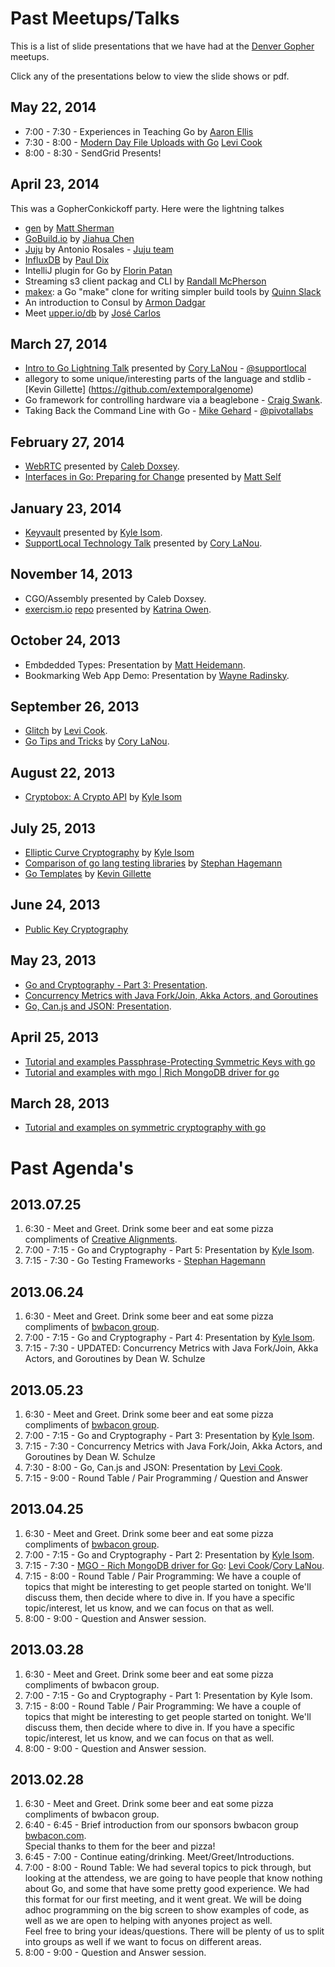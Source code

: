 Past Meetups/Talks
================

This is a list of slide presentations that we have had at the [Denver Gopher](http://www.meetup.com/Denver-Go-Language-User-Group/) meetups.

Click any of the presentations below to view the slide shows or pdf.

May 22, 2014
--------------

* 7:00 - 7:30 - Experiences in Teaching Go by [Aaron Ellis](https://github.com/aodin)
* 7:30 - 8:00 - [Modern Day File Uploads with Go](https://github.com/levicook/upload-demo) [Levi Cook](https://github.com/levicook)
* 8:00 - 8:30 - SendGrid Presents!


April 23, 2014
-------------------

This was a GopherConkickoff party.  Here were the lightning talkes

* [gen](http://clipperhouse.github.io/gen/) by [Matt Sherman](https://twitter.com/clipperhouse)
* [GoBuild.io](http://gobuild.io/) by [Jiahua Chen](https://github.com/Unknwon)
* [Juju](https://github.com/juju) by Antonio Rosales - [Juju team](https://juju.ubuntu.com/)
* [InfluxDB](http://influxdb.org/) by [Paul Dix](https://twitter.com/pauldix)
* IntelliJ plugin for Go by [Florin Patan](https://twitter.com/dlsniper)
* Streaming s3 client packag and CLI by [Randall McPherson](https://github.com/rlmcpherson/s3gof3r)
* [makex](https://github.com/sourcegraph/makex): a Go "make" clone for writing simpler build tools by [Quinn Slack](https://twitter.com/sqs)
* An introduction to Consul by [Armon Dadgar](https://twitter.com/armon)
* Meet [upper.io/db](upper.io/db) by [José Carlos](https://github.com/xiam)

March 27, 2014
--------------

* [Intro to Go Lightning Talk](http://denvergophers.com/2014-03/intro_go_lightning.slide#1) presented by [Cory LaNou](https://github.com/corylanou) - [@supportlocal](https://twitter.com/supportlocal)
* allegory to some unique/interesting parts of the language and stdlib - [Kevin Gillette] (https://github.com/extemporalgenome)
* Go framework for controlling hardware via a beaglebone - [Craig Swank](https://bitbucket.org/cswank).
* Taking Back the Command Line with Go - [Mike Gehard](http://msgehard.github.io/) - [@pivotallabs](https://twitter.com/pivotallabs)

February 27, 2014
--------

* [WebRTC](http://www.doxsey.net/blog/rethinking-web-development--webrtc/) presented by [Caleb Doxsey](http://www.github.com/calebdoxsey).
* [Interfaces in Go: Preparing for Change](http://www.slideshare.net/MattSelf/interfaces-in-go) presented by [Matt Self](https://github.com/m4tty)

January 23, 2014
--------

* [Keyvault](http://talks.gokyle.org/denver.gophers/2014/keyvault.slide) presented by [Kyle Isom](http://www.github.com/gokyle).
* [SupportLocal Technology Talk](http://www.denvergophers.com/2013-12/gschool.slide) presented by [Cory LaNou](http://www.github.com/corylanou).

November 14, 2013
--------

* CGO/Assembly presented by Caleb Doxsey.
* [exercism.io](http://exercism.io) [repo](https://github.com/exercism/exercism.io) presented by  [Katrina Owen](http://www.github.com/kytrinyx).


October 24, 2013
--------

* Embdedded Types: Presentation by [Matt Heidemann](http://www.github.com/heidmotron).
* Bookmarking Web App Demo: Presentation by [Wayne Radinsky](https://plus.google.com/s/Wayne%20Radinsky).


September 26, 2013
--------

* [Glitch](https://github.com/levicook/glitch) by [Levi Cook](http://www.github.com/levicook).
* [Go Tips and Tricks](http://denvergophers.com/2013-09/tips-and-tricks.slide#1) by [Cory LaNou](http://www.github.com/corylanou).


August 22, 2013
--------------
- [Cryptobox: A Crypto API](http://talks.gokyle.org/denver.gophers/2013/cryptobox.slide#1) by [Kyle Isom](http://www.github.com/gokyle)



July 25, 2013
--------------
- [Elliptic Curve Cryptography](http://talks.gokyle.org/denver.gophers/2013/elliptic.slide#1) by [Kyle Isom](http://www.github.com/gokyle)
- [Comparison of go lang testing libraries](https://github.com/shageman/gotestit/blob/master/20130725denverGophersPresentation.pdf?raw=true) by [Stephan Hagemann](http://www.github.com/shageman)
- [Go Templates](http://denvergophers.com/2013-07/template.slide) by [Kevin Gillette](https://github.com/extemporalgenome)

June 24, 2013
---------------
- [Public Key Cryptography](http://talks.gokyle.org/denver.gophers/2013/pkc.slide#1)


May 23, 2013
---------------
- [Go and Cryptography - Part 3: Presentation](http://denvergophers.com/2013-05/auth1.slide).
- [Concurrency Metrics with Java Fork/Join, Akka Actors, and Goroutines](http://denvergophers.com/concurrency-metrics/concurrency-metrics.v0.1.slides.pdf)
- [Go, Can.js and JSON: Presentation](http://denvergophers.com/2013-05/efforts-web-development.slide).


April 25, 2013
-------------
- [Tutorial and examples Passphrase-Protecting Symmetric Keys with go](http://denvergophers.com/2013-04/passphrase.slide#1)
- [Tutorial and examples with mgo | Rich MongoDB driver for go](http://denvergophers.com/2013-04/mgo.slide#1)


March 28, 2013
--------------
- [Tutorial and examples on symmetric cryptography with go](http://denvergophers.com/2013-03/symmetric.slide#1)


Past Agenda's
================

2013.07.25
------------

1. 6:30 - Meet and Greet. Drink some beer and eat some pizza compliments of [Creative Alignments](http://www.creativealignments.com/ "creativealignments.com").
2. 7:00 - 7:15 - Go and Cryptography - Part 5: Presentation by [Kyle Isom](http://www.github.com/gokyle).
3. 7:15 - 7:30 - Go Testing Frameworks - [Stephan Hagemann](http://github.com/shageman)

2013.06.24
--------

1. 6:30 - Meet and Greet. Drink some beer and eat some pizza compliments of [bwbacon group](http://www.bwbacon.com/ "bwbacon.com").
2. 7:00 - 7:15 - Go and Cryptography - Part 4: Presentation by [Kyle Isom](http://www.github.com/gokyle).
3. 7:15 - 7:30 - UPDATED: Concurrency Metrics with Java Fork/Join, Akka Actors, and Goroutines by Dean W. Schulze


2013.05.23
--------

1. 6:30 - Meet and Greet. Drink some beer and eat some pizza compliments of [bwbacon group](http://www.bwbacon.com/ "bwbacon.com").
2. 7:00 - 7:15 - Go and Cryptography - Part 3: Presentation by [Kyle Isom](http://www.github.com/gokyle).
3. 7:15 - 7:30 - Concurrency Metrics with Java Fork/Join, Akka Actors, and Goroutines by Dean W. Schulze
4. 7:30 - 8:00 - Go, Can.js and JSON: Presentation by [Levi Cook](http://www.github.com/levicook).
5. 7:15 - 9:00 - Round Table / Pair Programming / Question and Answer

2013.04.25
--------

1. 6:30 - Meet and Greet. Drink some beer and eat some pizza compliments of [bwbacon group](http://www.bwbacon.com/ "bwbacon.com").
2. 7:00 - 7:15 - Go and Cryptography - Part 2: Presentation by [Kyle Isom](http://www.github.com/gokyle).
3. 7:15 - 7:30 - [MGO - Rich MongoDB driver for Go](http://labix.org/mgo): [Levi Cook](http://www.github.com/levicook)/[Cory LaNou](http://www.github.com/corylanou).
4. 7:15 - 8:00 - Round Table / Pair Programming: We have a couple of topics that might be interesting to get people started on tonight.  We'll discuss them, then decide where to dive in.  If you have a specific topic/interest, let us know, and we can focus on that as well.
5. 8:00 - 9:00 - Question and Answer session.

2013.03.28
--------

1. 6:30 - Meet and Greet. Drink some beer and eat some pizza compliments of bwbacon group.
2. 7:00 - 7:15 - Go and Cryptography - Part 1: Presentation by Kyle Isom.
3. 7:15 - 8:00 - Round Table / Pair Programming: We have a couple of topics that might be interesting to get people started on tonight.  We'll discuss them, then decide where to dive in.  If you have a specific topic/interest, let us know, and we can focus on that as well.
4. 8:00 - 9:00 - Question and Answer session.


2013.02.28
--------

1. 6:30 - Meet and Greet. Drink some beer and eat some pizza compliments of bwbacon group.
2. 6:40 - 6:45 - Brief introduction from our sponsors bwbacon group [bwbacon.com](http://www.bwbacon.com/ "bwbacon.com").  
Special thanks to them for the beer and pizza!
3. 6:45 - 7:00 - Continue eating/drinking.  Meet/Greet/Introductions.
4. 7:00 - 8:00 - Round Table: We had several topics to pick through, but looking at the attendess, 
we are going to have people that know nothing about Go, and some that have some pretty good experience. 
We had this format for our first meeting, and it went great.  We will be doing adhoc programming on the
big screen to show examples of code, as well as we are open to helping with anyones project as well.  
Feel free to bring your ideas/questions.  There will be plenty of us to split into groups as well if we want to focus on different areas.
5. 8:00 - 9:00 - Question and Answer session.
